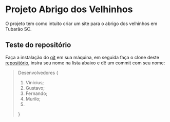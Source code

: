 # Projeto Abrigo dos Velhinhos
O projeto tem como intuito criar um site para o abrigo dos velhinhos em Tubarão SC.

## Teste do repositório
Faça a instalação do [git](https://git-scm.com/) em sua máquina, em seguida faça o clone deste [repositório](https://github.com/azilinho/projeto_abrigo_velhinhos), insira seu nome na lista abaixo e dê um commit com seu nome:
    
> Desenvolvedores {
> 1. Vinícius;
> 2. Gustavo;
> 3. Fernando;
> 4. Murilo;
> 5.   
>}
